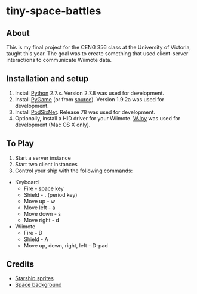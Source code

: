 tiny-space-battles
=========================

## About
This is my final project for the CENG 356 class at the University of Victoria, taught this year. The goal was to create something that used client-server interactions to communicate Wiimote data. 

## Installation and setup
1. Install [Python](https://www.python.org/downloads/) 2.7.x. Version 2.7.8 was used for development.
2. Install [PyGame](http://www.pygame.org/download.shtml) (or from [source](https://bitbucket.org/pygame/pygame/src)). Version 1.9.2a was used for development.
3. Install [PodSixNet](http://mccormick.cx/projects/PodSixNet/). Release 78 was used for development. 
4. Optionally, install a HID driver for your Wiimote. [WJoy](https://code.google.com/p/wjoy/) was used for development (Mac OS X only).

## To Play
1. Start a server instance
2. Start two client instances
3. Control your ship with the following commands:
  * Keyboard
    * Fire - space key
    * Shield - . (period key)
    * Move up - w
    * Move left - a 
    * Move down - s
    * Move right - d
  * Wiimote
    * Fire - B
    * Shield - A
    * Move up, down, right, left - D-pad

## Credits
* [Starship sprites](http://millionthvector.blogspot.ca/p/free-sprites.html)
* [Space background](http://opengameart.org/content/space)
